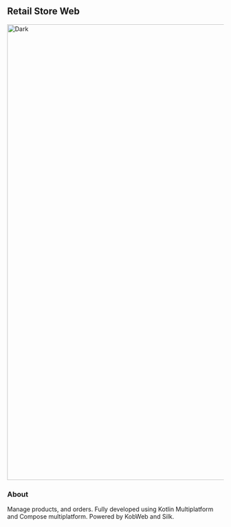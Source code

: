 ## Retail Store Web

<img width="2105" height="1057" alt="Dark" src="https://github.com/user-attachments/assets/f0dfa20d-be24-4d01-959b-7baa6b44a073" />

### About
Manage products, and orders. Fully developed using Kotlin Multiplatform and Compose multiplatform. Powered by KobWeb and Silk.

